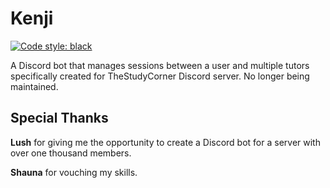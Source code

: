 # Kenji
[![Code style: black](https://img.shields.io/badge/code%20style-black-000000.svg)](https://github.com/psf/black)

A Discord bot that manages sessions between a user and multiple tutors specifically created for TheStudyCorner Discord server. No longer being maintained.

## Special Thanks
**Lush** for giving me the opportunity to create a Discord bot for a server with over one thousand members.

**Shauna** for vouching my skills.
